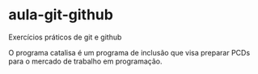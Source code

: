 # aula-git-github

Exercícios práticos de git e github

O programa catalisa é um programa de inclusão que visa preparar PCDs para o mercado de trabalho em programação.